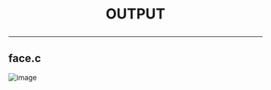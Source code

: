 # <p align="center">OUTPUT</p>
<!------------------------------------------------------------->
--------------------------------------------------------------------------------------------------------------------------
## face.c
![image](https://github.com/user-attachments/assets/c79b8b45-018a-4dae-9898-18265aef8b24)



